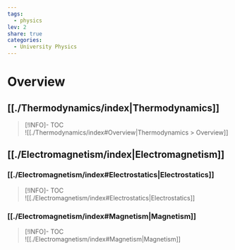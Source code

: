 ```yaml
---  
tags:  
  - physics  
lev: 2  
share: true  
categories:  
  - University Physics  
---  
```

  
# Overview  
  
## [[./Thermodynamics/index|Thermodynamics]]  
  
>[!INFO]- TOC  
>![[./Thermodynamics/index#Overview|Thermodynamics > Overview]]  
  
## [[./Electromagnetism/index|Electromagnetism]]  
  
### [[./Electromagnetism/index#Electrostatics|Electrostatics]]  
  
>[!INFO]- TOC  
>![[./Electromagnetism/index#Electrostatics|Electrostatics]]  
  
### [[./Electromagnetism/index#Magnetism|Magnetism]]  
  
>[!INFO]- TOC  
>![[./Electromagnetism/index#Magnetism|Magnetism]]  
  
  
